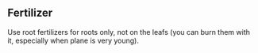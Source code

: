 ## Fertilizer
Use root fertilizers for roots only, not on the leafs (you can burn them with it, especially when plane is very young).
